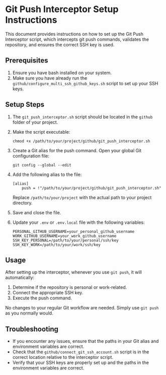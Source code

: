 # Git Push Interceptor Setup Instructions

This document provides instructions on how to set up the Git Push Interceptor script, which intercepts git push commands, validates the repository, and ensures the correct SSH key is used.

## Prerequisites

1. Ensure you have bash installed on your system.
2. Make sure you have already run the `github/configure_multi_ssh_github_keys.sh` script to set up your SSH keys.

## Setup Steps

1. The `git_push_interceptor.sh` script should be located in the `github` folder of your project.

2. Make the script executable:
   ```
   chmod +x /path/to/your/project/github/git_push_interceptor.sh
   ```

3. Create a Git alias for the push command. Open your global Git configuration file:
   ```
   git config --global --edit
   ```

4. Add the following alias to the file:
   ```
   [alias]
       push = !"/path/to/your/project/github/git_push_interceptor.sh"
   ```
   Replace `/path/to/your/project` with the actual path to your project directory.

5. Save and close the file.

6. Update your `.env` or `.env.local` file with the following variables:
   ```
   PERSONAL_GITHUB_USERNAME=your_personal_github_username
   WORK_GITHUB_USERNAME=your_work_github_username
   SSH_KEY_PERSONAL=/path/to/your/personal/ssh/key
   SSH_KEY_WORK=/path/to/your/work/ssh/key
   ```

## Usage

After setting up the interceptor, whenever you use `git push`, it will automatically:
1. Determine if the repository is personal or work-related.
2. Connect the appropriate SSH key.
3. Execute the push command.

No changes to your regular Git workflow are needed. Simply use `git push` as you normally would.

## Troubleshooting

- If you encounter any issues, ensure that the paths in your Git alias and environment variables are correct.
- Check that the `github/connect_git_ssh_account.sh` script is in the correct location relative to the interceptor script.
- Verify that your SSH keys are properly set up and the paths in the environment variables are correct.

